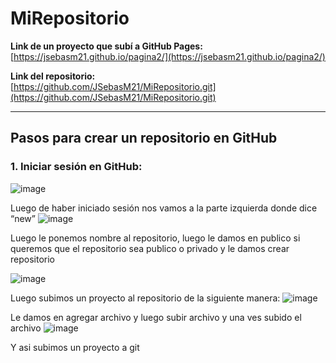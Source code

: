 # MiRepositorio
**Link de un proyecto que subí a GitHub Pages:**  
[https://jsebasm21.github.io/pagina2/](https://jsebasm21.github.io/pagina2/)

**Link del repositorio:**  
[https://github.com/JSebasM21/MiRepositorio.git](https://github.com/JSebasM21/MiRepositorio.git)

---

## Pasos para crear un repositorio en GitHub

### 1. Iniciar sesión en GitHub:
![image](https://github.com/user-attachments/assets/4f4625b7-d73a-4db2-988b-c1b95050c4fc)

 
Luego de haber iniciado sesión nos vamos a la parte izquierda donde dice “new”
![image](https://github.com/user-attachments/assets/f00ca356-d569-49b3-8c51-6de2ac1db464)

 
Luego le ponemos nombre al repositorio, luego le damos en publico si queremos que el repositorio sea publico o privado y le damos crear repositorio
 

![image](https://github.com/user-attachments/assets/c160b1ee-8eb6-4aca-86b9-7e7539ebc948)

Luego subimos un proyecto al repositorio de la siguiente manera:
 ![image](https://github.com/user-attachments/assets/a98466d8-1768-4e42-b606-75357f9a3cc3)

Le damos en agregar archivo y luego subir archivo y una ves subido el archivo
  ![image](https://github.com/user-attachments/assets/bf5651d2-0c4c-4579-89f7-aa78a4098ab7)

Y asi subimos un proyecto a git
